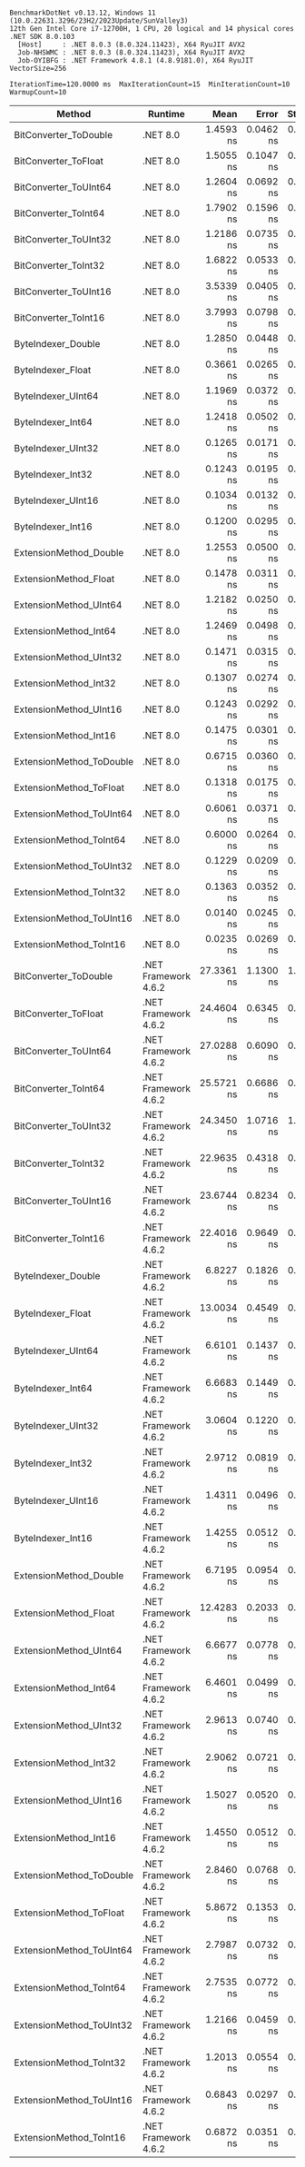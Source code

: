 ```

BenchmarkDotNet v0.13.12, Windows 11 (10.0.22631.3296/23H2/2023Update/SunValley3)
12th Gen Intel Core i7-12700H, 1 CPU, 20 logical and 14 physical cores
.NET SDK 8.0.103
  [Host]     : .NET 8.0.3 (8.0.324.11423), X64 RyuJIT AVX2
  Job-NHSWMC : .NET 8.0.3 (8.0.324.11423), X64 RyuJIT AVX2
  Job-OYIBFG : .NET Framework 4.8.1 (4.8.9181.0), X64 RyuJIT VectorSize=256

IterationTime=120.0000 ms  MaxIterationCount=15  MinIterationCount=10  
WarmupCount=10  

```

| Method                   | Runtime              |       Mean |     Error |    StdDev |     Median | Ratio | RatioSD |
|--------------------------|----------------------|-----------:|----------:|----------:|-----------:|------:|--------:|
| BitConverter_ToDouble    | .NET 8.0             |  1.4593 ns | 0.0462 ns | 0.0275 ns |  1.4663 ns | 0.385 |    0.01 |
| BitConverter_ToFloat     | .NET 8.0             |  1.5055 ns | 0.1047 ns | 0.0979 ns |  1.4934 ns | 0.402 |    0.03 |
| BitConverter_ToUInt64    | .NET 8.0             |  1.2604 ns | 0.0692 ns | 0.0647 ns |  1.2371 ns | 0.330 |    0.01 |
| BitConverter_ToInt64     | .NET 8.0             |  1.7902 ns | 0.1596 ns | 0.1493 ns |  1.7098 ns | 0.476 |    0.04 |
| BitConverter_ToUInt32    | .NET 8.0             |  1.2186 ns | 0.0735 ns | 0.0687 ns |  1.2255 ns | 0.316 |    0.02 |
| BitConverter_ToInt32     | .NET 8.0             |  1.6822 ns | 0.0533 ns | 0.0385 ns |  1.6889 ns | 0.443 |    0.01 |
| BitConverter_ToUInt16    | .NET 8.0             |  3.5339 ns | 0.0405 ns | 0.0241 ns |  3.5342 ns | 0.933 |    0.01 |
| BitConverter_ToInt16     | .NET 8.0             |  3.7993 ns | 0.0798 ns | 0.0528 ns |  3.7916 ns | 1.000 |    0.00 |
| ByteIndexer_Double       | .NET 8.0             |  1.2850 ns | 0.0448 ns | 0.0324 ns |  1.2809 ns | 0.338 |    0.01 |
| ByteIndexer_Float        | .NET 8.0             |  0.3661 ns | 0.0265 ns | 0.0175 ns |  0.3624 ns | 0.096 |    0.01 |
| ByteIndexer_UInt64       | .NET 8.0             |  1.1969 ns | 0.0372 ns | 0.0246 ns |  1.1942 ns | 0.315 |    0.01 |
| ByteIndexer_Int64        | .NET 8.0             |  1.2418 ns | 0.0502 ns | 0.0445 ns |  1.2403 ns | 0.330 |    0.01 |
| ByteIndexer_UInt32       | .NET 8.0             |  0.1265 ns | 0.0171 ns | 0.0089 ns |  0.1278 ns | 0.033 |    0.00 |
| ByteIndexer_Int32        | .NET 8.0             |  0.1243 ns | 0.0195 ns | 0.0129 ns |  0.1201 ns | 0.033 |    0.00 |
| ByteIndexer_UInt16       | .NET 8.0             |  0.1034 ns | 0.0132 ns | 0.0069 ns |  0.1017 ns | 0.027 |    0.00 |
| ByteIndexer_Int16        | .NET 8.0             |  0.1200 ns | 0.0295 ns | 0.0276 ns |  0.1133 ns | 0.032 |    0.01 |
| ExtensionMethod_Double   | .NET 8.0             |  1.2553 ns | 0.0500 ns | 0.0297 ns |  1.2497 ns | 0.331 |    0.01 |
| ExtensionMethod_Float    | .NET 8.0             |  0.1478 ns | 0.0311 ns | 0.0291 ns |  0.1366 ns | 0.039 |    0.01 |
| ExtensionMethod_UInt64   | .NET 8.0             |  1.2182 ns | 0.0250 ns | 0.0166 ns |  1.2215 ns | 0.321 |    0.00 |
| ExtensionMethod_Int64    | .NET 8.0             |  1.2469 ns | 0.0498 ns | 0.0388 ns |  1.2402 ns | 0.329 |    0.01 |
| ExtensionMethod_UInt32   | .NET 8.0             |  0.1471 ns | 0.0315 ns | 0.0294 ns |  0.1444 ns | 0.042 |    0.01 |
| ExtensionMethod_Int32    | .NET 8.0             |  0.1307 ns | 0.0274 ns | 0.0229 ns |  0.1246 ns | 0.035 |    0.01 |
| ExtensionMethod_UInt16   | .NET 8.0             |  0.1243 ns | 0.0292 ns | 0.0259 ns |  0.1207 ns | 0.032 |    0.01 |
| ExtensionMethod_Int16    | .NET 8.0             |  0.1475 ns | 0.0301 ns | 0.0282 ns |  0.1425 ns | 0.038 |    0.01 |
| ExtensionMethod_ToDouble | .NET 8.0             |  0.6715 ns | 0.0360 ns | 0.0281 ns |  0.6716 ns | 0.178 |    0.01 |
| ExtensionMethod_ToFloat  | .NET 8.0             |  0.1318 ns | 0.0175 ns | 0.0104 ns |  0.1353 ns | 0.035 |    0.00 |
| ExtensionMethod_ToUInt64 | .NET 8.0             |  0.6061 ns | 0.0371 ns | 0.0310 ns |  0.6008 ns | 0.160 |    0.01 |
| ExtensionMethod_ToInt64  | .NET 8.0             |  0.6000 ns | 0.0264 ns | 0.0175 ns |  0.5986 ns | 0.158 |    0.01 |
| ExtensionMethod_ToUInt32 | .NET 8.0             |  0.1229 ns | 0.0209 ns | 0.0124 ns |  0.1284 ns | 0.032 |    0.00 |
| ExtensionMethod_ToInt32  | .NET 8.0             |  0.1363 ns | 0.0352 ns | 0.0312 ns |  0.1243 ns | 0.036 |    0.01 |
| ExtensionMethod_ToUInt16 | .NET 8.0             |  0.0140 ns | 0.0245 ns | 0.0229 ns |  0.0000 ns | 0.005 |    0.01 |
| ExtensionMethod_ToInt16  | .NET 8.0             |  0.0235 ns | 0.0269 ns | 0.0252 ns |  0.0178 ns | 0.006 |    0.01 |
| BitConverter_ToDouble    | .NET Framework 4.6.2 | 27.3361 ns | 1.1300 ns | 1.0570 ns | 27.4170 ns | 7.207 |    0.32 |
| BitConverter_ToFloat     | .NET Framework 4.6.2 | 24.4604 ns | 0.6345 ns | 0.5935 ns | 24.3546 ns | 6.505 |    0.22 |
| BitConverter_ToUInt64    | .NET Framework 4.6.2 | 27.0288 ns | 0.6090 ns | 0.5085 ns | 26.8554 ns | 7.112 |    0.17 |
| BitConverter_ToInt64     | .NET Framework 4.6.2 | 25.5721 ns | 0.6686 ns | 0.6254 ns | 25.3221 ns | 6.741 |    0.22 |
| BitConverter_ToUInt32    | .NET Framework 4.6.2 | 24.3450 ns | 1.0716 ns | 1.0024 ns | 24.1753 ns | 6.369 |    0.29 |
| BitConverter_ToInt32     | .NET Framework 4.6.2 | 22.9635 ns | 0.4318 ns | 0.2856 ns | 22.9602 ns | 6.045 |    0.12 |
| BitConverter_ToUInt16    | .NET Framework 4.6.2 | 23.6744 ns | 0.8234 ns | 0.7299 ns | 23.4808 ns | 6.278 |    0.20 |
| BitConverter_ToInt16     | .NET Framework 4.6.2 | 22.4016 ns | 0.9649 ns | 0.9026 ns | 22.1105 ns | 5.813 |    0.19 |
| ByteIndexer_Double       | .NET Framework 4.6.2 |  6.8227 ns | 0.1826 ns | 0.1708 ns |  6.8051 ns | 1.795 |    0.07 |
| ByteIndexer_Float        | .NET Framework 4.6.2 | 13.0034 ns | 0.4549 ns | 0.4255 ns | 12.7442 ns | 3.393 |    0.10 |
| ByteIndexer_UInt64       | .NET Framework 4.6.2 |  6.6101 ns | 0.1437 ns | 0.1039 ns |  6.6044 ns | 1.742 |    0.04 |
| ByteIndexer_Int64        | .NET Framework 4.6.2 |  6.6683 ns | 0.1449 ns | 0.0958 ns |  6.6683 ns | 1.755 |    0.03 |
| ByteIndexer_UInt32       | .NET Framework 4.6.2 |  3.0604 ns | 0.1220 ns | 0.1081 ns |  3.0407 ns | 0.808 |    0.03 |
| ByteIndexer_Int32        | .NET Framework 4.6.2 |  2.9712 ns | 0.0819 ns | 0.0640 ns |  2.9649 ns | 0.784 |    0.02 |
| ByteIndexer_UInt16       | .NET Framework 4.6.2 |  1.4311 ns | 0.0496 ns | 0.0414 ns |  1.4465 ns | 0.378 |    0.01 |
| ByteIndexer_Int16        | .NET Framework 4.6.2 |  1.4255 ns | 0.0512 ns | 0.0400 ns |  1.4151 ns | 0.376 |    0.01 |
| ExtensionMethod_Double   | .NET Framework 4.6.2 |  6.7195 ns | 0.0954 ns | 0.0631 ns |  6.7235 ns | 1.769 |    0.03 |
| ExtensionMethod_Float    | .NET Framework 4.6.2 | 12.4283 ns | 0.2033 ns | 0.1470 ns | 12.4220 ns | 3.272 |    0.05 |
| ExtensionMethod_UInt64   | .NET Framework 4.6.2 |  6.6677 ns | 0.0778 ns | 0.0515 ns |  6.6677 ns | 1.755 |    0.03 |
| ExtensionMethod_Int64    | .NET Framework 4.6.2 |  6.4601 ns | 0.0499 ns | 0.0330 ns |  6.4626 ns | 1.701 |    0.02 |
| ExtensionMethod_UInt32   | .NET Framework 4.6.2 |  2.9613 ns | 0.0740 ns | 0.0578 ns |  2.9638 ns | 0.779 |    0.01 |
| ExtensionMethod_Int32    | .NET Framework 4.6.2 |  2.9062 ns | 0.0721 ns | 0.0429 ns |  2.8814 ns | 0.767 |    0.02 |
| ExtensionMethod_UInt16   | .NET Framework 4.6.2 |  1.5027 ns | 0.0520 ns | 0.0344 ns |  1.4954 ns | 0.396 |    0.01 |
| ExtensionMethod_Int16    | .NET Framework 4.6.2 |  1.4550 ns | 0.0512 ns | 0.0400 ns |  1.4669 ns | 0.385 |    0.01 |
| ExtensionMethod_ToDouble | .NET Framework 4.6.2 |  2.8460 ns | 0.0768 ns | 0.0681 ns |  2.8429 ns | 0.753 |    0.02 |
| ExtensionMethod_ToFloat  | .NET Framework 4.6.2 |  5.8672 ns | 0.1353 ns | 0.1056 ns |  5.8869 ns | 1.545 |    0.02 |
| ExtensionMethod_ToUInt64 | .NET Framework 4.6.2 |  2.7987 ns | 0.0732 ns | 0.0571 ns |  2.8138 ns | 0.736 |    0.02 |
| ExtensionMethod_ToInt64  | .NET Framework 4.6.2 |  2.7535 ns | 0.0772 ns | 0.0510 ns |  2.7652 ns | 0.725 |    0.01 |
| ExtensionMethod_ToUInt32 | .NET Framework 4.6.2 |  1.2166 ns | 0.0459 ns | 0.0429 ns |  1.1988 ns | 0.322 |    0.01 |
| ExtensionMethod_ToInt32  | .NET Framework 4.6.2 |  1.2013 ns | 0.0554 ns | 0.0518 ns |  1.2035 ns | 0.313 |    0.02 |
| ExtensionMethod_ToUInt16 | .NET Framework 4.6.2 |  0.6843 ns | 0.0297 ns | 0.0177 ns |  0.6812 ns | 0.181 |    0.01 |
| ExtensionMethod_ToInt16  | .NET Framework 4.6.2 |  0.6872 ns | 0.0351 ns | 0.0311 ns |  0.6772 ns | 0.182 |    0.01 |

